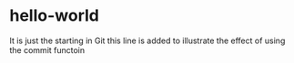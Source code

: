 # hello-world
It is just the starting in Git
this line is added to illustrate the effect of using the commit functoin
